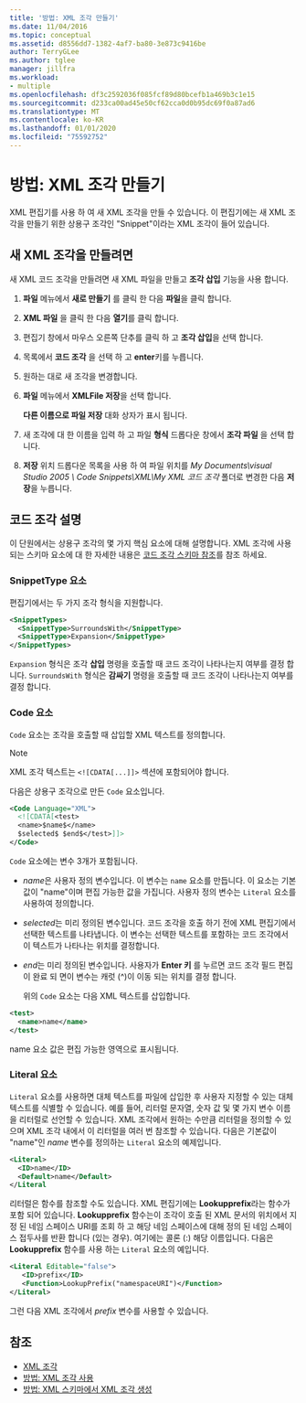 ```yaml
---
title: '방법: XML 조각 만들기'
ms.date: 11/04/2016
ms.topic: conceptual
ms.assetid: d8556dd7-1382-4af7-ba80-3e873c9416be
author: TerryGLee
ms.author: tglee
manager: jillfra
ms.workload:
- multiple
ms.openlocfilehash: df3c2592036f085fcf89d80bcefb1a469b3c1e15
ms.sourcegitcommit: d233ca00ad45e50cf62cca0d0b95dc69f0a87ad6
ms.translationtype: MT
ms.contentlocale: ko-KR
ms.lasthandoff: 01/01/2020
ms.locfileid: "75592752"
---
```

# <a name="how-to-create-xml-snippets"></a>방법: XML 조각 만들기

XML 편집기를 사용 하 여 새 XML 조각을 만들 수 있습니다. 이 편집기에는 새 XML 조각을 만들기 위한 상용구 조각인 "Snippet"이라는 XML 조각이 들어 있습니다.

## <a name="to-create-a-new-xml-snippet"></a>새 XML 조각을 만들려면

새 XML 코드 조각을 만들려면 새 XML 파일을 만들고 **조각 삽입** 기능을 사용 합니다.

1. **파일** 메뉴에서 **새로 만들기** 를 클릭 한 다음 **파일**을 클릭 합니다.

2. **XML 파일** 을 클릭 한 다음 **열기**를 클릭 합니다.

3. 편집기 창에서 마우스 오른쪽 단추를 클릭 하 고 **조각 삽입**을 선택 합니다.

4. 목록에서 **코드 조각** 을 선택 하 고 **enter**키를 누릅니다.

5. 원하는 대로 새 조각을 변경합니다.

6. **파일** 메뉴에서 **XMLFile 저장**을 선택 합니다.

     **다른 이름으로 파일 저장** 대화 상자가 표시 됩니다.

7. 새 조각에 대 한 이름을 입력 하 고 파일 **형식** 드롭다운 창에서 **조각 파일** 을 선택 합니다.

8. **저장** 위치 드롭다운 목록을 사용 하 여 파일 위치를 *My Documents\visual Studio 2005 \ Code Snippets\XML\My XML 코드 조각* 폴더로 변경한 다음 **저장**을 누릅니다.

## <a name="snippet-description"></a>코드 조각 설명

이 단원에서는 상용구 조각의 몇 가지 핵심 요소에 대해 설명합니다. XML 조각에 사용 되는 스키마 요소에 대 한 자세한 내용은 [코드 조각 스키마 참조](../ide/code-snippets-schema-reference.md)를 참조 하세요.

### <a name="snippettype-element"></a>SnippetType 요소

편집기에서는 두 가지 조각 형식을 지원합니다.

```xml
<SnippetTypes>
  <SnippetType>SurroundsWith</SnippetType>
  <SnippetType>Expansion</SnippetType>
</SnippetTypes>
```

`Expansion` 형식은 조각 **삽입** 명령을 호출할 때 코드 조각이 나타나는지 여부를 결정 합니다. `SurroundsWith` 형식은 **감싸기** 명령을 호출할 때 코드 조각이 나타나는지 여부를 결정 합니다.

### <a name="code-element"></a>Code 요소

`Code` 요소는 조각을 호출할 때 삽입할 XML 텍스트를 정의합니다.

> [!NOTE]
> XML 조각 텍스트는 `<![CDATA[...]]>` 섹션에 포함되어야 합니다.

다음은 상용구 조각으로 만든 `Code` 요소입니다.

```xml
<Code Language="XML">
  <![CDATA[<test>
  <name>$name$</name>
  $selected$ $end$</test>]]>
</Code>
```

`Code` 요소에는 변수 3개가 포함됩니다.

- $name$은 사용자 정의 변수입니다. 이 변수는 `name` 요소를 만듭니다. 이 요소는 기본값이 "name"이며 편집 가능한 값을 가집니다. 사용자 정의 변수는 `Literal` 요소를 사용하여 정의합니다.

- $selected$는 미리 정의된 변수입니다. 코드 조각을 호출 하기 전에 XML 편집기에서 선택한 텍스트를 나타냅니다. 이 변수는 선택한 텍스트를 포함하는 코드 조각에서 이 텍스트가 나타나는 위치를 결정합니다.

- $end$는 미리 정의된 변수입니다. 사용자가 **Enter 키** 를 누르면 코드 조각 필드 편집이 완료 되 면이 변수는 캐럿 (^)이 이동 되는 위치를 결정 합니다.

  위의 `Code` 요소는 다음 XML 텍스트를 삽입합니다.

```xml
<test>
  <name>name</name>
</test>
```

name 요소 값은 편집 가능한 영역으로 표시됩니다.

### <a name="literal-element"></a>Literal 요소

`Literal` 요소를 사용하면 대체 텍스트를 파일에 삽입한 후 사용자 지정할 수 있는 대체 텍스트를 식별할 수 있습니다. 예를 들어, 리터럴 문자열, 숫자 값 및 몇 가지 변수 이름을 리터럴로 선언할 수 있습니다. XML 조각에서 원하는 수만큼 리터럴을 정의할 수 있으며 XML 조각 내에서 이 리터럴을 여러 번 참조할 수 있습니다. 다음은 기본값이 "name"인 $name$ 변수를 정의하는 `Literal` 요소의 예제입니다.

```xml
<Literal>
  <ID>name</ID>
  <Default>name</Default>
</Literal
```

리터럴은 함수를 참조할 수도 있습니다. XML 편집기에는 **Lookupprefix**라는 함수가 포함 되어 있습니다. **Lookupprefix** 함수는이 조각이 호출 된 XML 문서의 위치에서 지정 된 네임 스페이스 URI를 조회 하 고 해당 네임 스페이스에 대해 정의 된 네임 스페이스 접두사를 반환 합니다 (있는 경우). 여기에는 콜론 (:) 해당 이름입니다. 다음은 **Lookupprefix** 함수를 사용 하는 `Literal` 요소의 예입니다.

```xml
<Literal Editable="false">
   <ID>prefix</ID>
   <Function>LookupPrefix("namespaceURI")</Function>
</Literal>
```

그런 다음 XML 조각에서 $prefix$ 변수를 사용할 수 있습니다.

## <a name="see-also"></a>참조

- [XML 조각](../xml-tools/xml-snippets.md)
- [방법: XML 조각 사용](../xml-tools/how-to-use-xml-snippets.md)
- [방법: XML 스키마에서 XML 조각 생성](../xml-tools/how-to-generate-an-xml-snippet-from-an-xml-schema.md)

